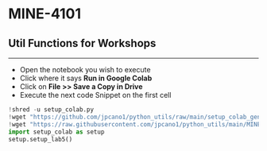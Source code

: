 # MINE-4101
## Util Functions for Workshops
***
- Open the notebook you wish to execute
- Click where it says **Run in Google Colab**
- Click on **File >> Save a Copy in Drive**
- Execute the next code Snippet on the first cell

```python
!shred -u setup_colab.py
!wget "https://github.com/jpcano1/python_utils/raw/main/setup_colab_general.py" -O setup_colab_general.py
!wget "https://raw.githubusercontent.com/jpcano1/python_utils/main/MINE_4101/setup_colab.py" -O setup_colab.py
import setup_colab as setup
setup.setup_lab5()
```